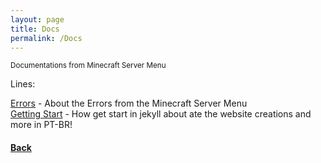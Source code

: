 ```yaml
---
layout: page
title: Docs
permalink: /Docs
---
```


<small>Documentations from Minecraft Server Menu</small>

Lines:

<a href="./Errors">Errors</a> - About the Errors from the Minecraft Server Menu\
<a href="./GettingStart">Getting Start</a> - How get start in jekyll about ate the website creations and more in PT-BR!

<h4><a href="..">Back</a></h4>
